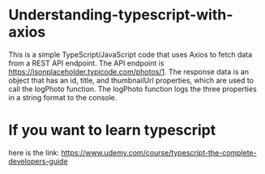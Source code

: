 # Understanding-typescript-with-axios
This is a simple TypeScript/JavaScript code that uses Axios to fetch data from a REST API endpoint. 
The API endpoint is https://jsonplaceholder.typicode.com/photos/1. 
The response data is an object that has an id, title, and thumbnailUrl properties, which are used to call the logPhoto function. 
The logPhoto function logs the three properties in a string format to the console.

# If you want to learn typescript
here is the link: https://www.udemy.com/course/typescript-the-complete-developers-guide
